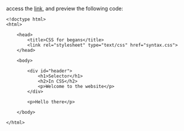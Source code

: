 
access the [link](https://htmlpreview.github.io/?https://github.com/fauxmaux/fauxmaux.github.io/blob/main/html_tests/01_framework/index.html), and preview the following code: 

```
<!doctype html>
<html>

    <head>
        <title>CSS for begans</title>
        <link rel="stylesheet" type="text/css" href="syntax.css">
    </head>
    
    <body>
    
        <div id="header">
            <h1>Selector</h1>
            <h2>In CSS</h2>
            <p>Welcome to the website</p>
        </div>
        
        <p>Hello there</p>

    </body>

</html>

```
